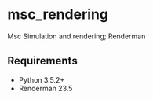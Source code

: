 # msc_rendering
 Msc Simulation and rendering; Renderman

Requirements
---
- Python 3.5.2+
- Renderman 23.5